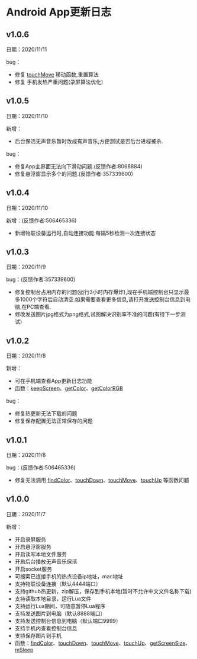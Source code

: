# Android App更新日志

## v1.0.6
日期：2020/11/11

bug：
+ 修复 [touchMove](./鱼叉助手API文档.md/#touchMove) 移动函数,重置算法
+ 修复 手机发热严重问题(录屏算法优化)

## v1.0.5
日期：2020/11/10

新增：
+ 后台保活无声音乐暂时改成有声音乐,方便测试是否后台进程被杀.

bug：
+ 修复App主界面无法向下滑动问题.(反馈作者:8068884)
+ 修复悬浮窗显示多个的问题.(反馈作者:357339600)

## v1.0.4
日期：2020/11/10

新增：(反馈作者:506465336)
+ 新增物联设备运行时,自动连接功能.每隔5秒检测一次连接状态

## v1.0.3
日期：2020/11/9

bug：(反馈作者:357339600)
+ 修复控制台占用内存的问题(运行3小时内存爆炸),现在手机端控制台只显示最多1000个字符后自动清空.如果需要查看更多信息,请打开发送控制台信息到电脑,在PC端查看.
+ 修改发送图片jpg格式为png格式,试图解决识别率不准的问题(有待下一步测试)

## v1.0.2
日期：2020/11/8

新增：
+ 可在手机端查看App更新日志功能
+ 函数：[keepScreen](./鱼叉助手API文档.md/#keepScreen)、[getColor](./鱼叉助手API文档.md/#getColor)、[getColorRGB](./鱼叉助手API文档.md/#getColorRGB)

bug：
+ 修复热更新无法下载的问题
+ 修复保存配置无法正常保存的问题

## v1.0.1
日期：2020/11/8

bug：(反馈作者:506465336)
+ 修复无法调用 [findColor](./鱼叉助手API文档.md/#findColor)、[touchDown](./鱼叉助手API文档.md/#touchDown)、[touchMove](./鱼叉助手API文档.md/#touchMove)、[touchUp](./鱼叉助手API文档.md/#touchUp) 等函数问题

## v1.0.0
日期：2020/11/7

新增：
+ 开启录屏服务
+ 开启悬浮窗服务
+ 开启读写本地文件服务
+ 开启后台播放无声音乐保活
+ 开启socket服务
+ 可搜索已连接手机的热点设备ip地址，mac地址
+ 支持物联设备连接（默认4444端口）
+ 支持github热更新，zip解压，保存到手机本地(暂时不允许中文文件名称下载)
+ 支持读取本地目录，运行Lua文件
+ 支持运行Lua期间，可随意暂停Lua程序
+ 支持发送图片到电脑（默认8888端口）
+ 支持发送控制台信息到电脑（默认端口9999）
+ 支持手机内查看控制台信息
+ 支持保存图片到手机
+ 函数：[findColor](./鱼叉助手API文档.md/#findColor)、[touchDown](./鱼叉助手API文档.md/#touchDown)、[touchMove](./鱼叉助手API文档.md/#touchMove)、[touchUp](./鱼叉助手API文档.md/#touchUp)、[getScreenSize](./鱼叉助手API文档.md/#getScreenSize)、[mSleep](./鱼叉助手API文档.md/#mSleep)